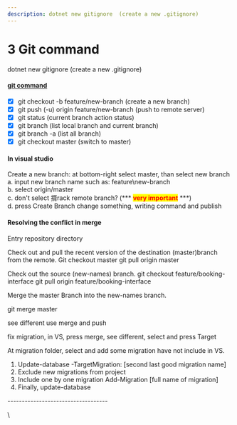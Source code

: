 ```yaml
---
description: dotnet new gitignore  (create a new .gitignore)
---
```


# 3️ Git command

dotnet new gitignore (create a new .gitignore)

#### [**git command**](https://mp.weixin.qq.com/s/rlDgU8a\_8GbHeDRduHXazQ)

* [x] git checkout -b feature/new-branch (create a new branch)&#x20;
* [x] git push (-u) origin feature/new-branch (push to remote server)
* [x] git status (current branch action status)&#x20;
* [x] git branch (list local branch and current branch)&#x20;
* [x] git branch -a (list all branch)&#x20;
* [x] git checkout master (switch to master)

#### In visual studio&#x20;

Create a new branch: at bottom-right select master, than select new branch \
&#x20; a. input new branch name such as: feature\new-branch \
&#x20; b. select origin/master \
&#x20; c. don't select 揟rack remote branch? (\*\*\* <mark style="color:red;">**very important**</mark> \*\*\*) \
&#x20; d. press Create Branch change something, writing command and publish

#### Resolving the conflict in merge

Entry repository directory

Check out and pull the recent version of the destination (master)branch from the remote. Git checkout master git pull origin master

Check out the source (new-names) branch. git checkout feature/booking-interface git pull origin feature/booking-interface

Merge the master Branch into the new-names branch.

git merge master

see different use merge and push

fix migration, in VS, press merge, see different, select and press Target





At migration folder, select and add some migration have not include in VS.

1. Update-database -TargetMigration: \[second last good migration name]
2. Exclude new migrations from project
3. Include one by one migration Add-Migration \[full name of migration]
4. Finally, update-database

\-----------------------------------

\
